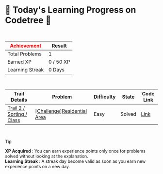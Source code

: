 # 🌲 Today's Learning Progress on Codetree 🌲

<br />

| <span style="color:red;display:block;text-align:center;"> **Achievement**</span> | Result |
|---|---|
|Total Problems| 1 |
| Earned XP | 0 / 50 XP |
| Learning Streak | 0 Days |

<br />

|Trail Details|Problem|Difficulty|State|Code Link|
|---|---|---|---|---|
|[Trail 2 / Sorting / Class](https://www.codetree.ai/trail-info/novice-mid/)|[[Challenge]Residential Area](https://www.codetree.ai/trails/complete/curated-cards/challenge-where-live/)|Easy|Solved|[Link](https://github.com/kangmoonsu/DSA-study/blob/main/250830/Residential%20Area/where-live.py)|


<br />

> [!TIP]
> **XP Acquired** : You can earn experience points only once for problems solved without looking at the explanation.  
> **Learning Streak** : A streak day become valid as soon as you earn new experience points on a new day.

